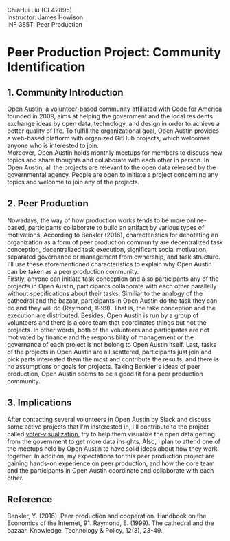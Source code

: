 ChiaHui Liu (CL42895) <br>
Instructor: James Howison<br>
INF 385T: Peer Production<br>
# Peer Production Project: Community Identification
## 1. Community Introduction
[Open Austin](https://www.open-austin.org/), a volunteer-based community affiliated with [Code for America](https://www.codeforamerica.org/) founded in 2009, aims at helping the government and the local residents exchange ideas by open data, technology, and design in order to achieve a better quality of life. To fulfill the organizational goal, Open Austin provides a web-based platform with organized GitHub projects, which welcomes anyone who is interested to join.<br>
Moreover, Open Austin holds monthly meetups for members to discuss new topics and share thoughts and collaborate with each other in person. In Open Austin, all the projects are relevant to the open data released by the governmental agency. People are open to initiate a project concerning any topics and welcome to join any of the projects.

## 2. Peer Production
Nowadays, the way of how production works tends to be more online-based, participants collaborate to build an artifact by various types of motivations. According to Benkler (2016), characteristics for denotating an organization as a form of peer production community are decentralized task conception, decentralized task execution, significant social motivation, separated governance or management from ownership, and task structure. I'll use these aforementioned characteristics to explain why Open Austin can be taken as a peer production community.<br>
Firstly, anyone can initiate task conception and also participants any of the projects in Open Austin, participants collaborate with each other parallelly without specifications about their tasks. Similiar to the analogy of the cathedral and the bazaar, participants in Open Austin do the task they can do and they will do (Raymond, 1999). That is, the take conception and the execution are distributed. Besides, Open Austin is run by a group of volunteers and there is a core team that coordinates things but not the projects. In other words, both of the volunteers and participates are not motivated by finance and the responsibility of management or the governance of each project is not belong to Open Austin itself. Last, tasks of the projects in Open Austin are all scattered, participants just join and pick parts interested them the most and contribute the results, and there is no assumptions or goals for projects. Taking Benkler's ideas of peer production, Open Austin seems to be a good fit for a peer production community. 

## 3. Implications
After contacting several volunteers in Open Austin by Slack and discuss some active projects that I'm insterested in, I'll contribute to the project called [voter-visualization](https://github.com/Legitblock/voter-visualizations), try to help them visualize the open data getting from the government to get more data insights. Also, I plan to attend one of the meetups held by Open Austin to have solid ideas about how they work together. In addition, my expectations for this peer production project are gaining hands-on experience on peer production, and how the core team and the participants in Open Austin coordinate and collaborate with each other.

## Reference
Benkler, Y. (2016). Peer production and cooperation. Handbook on the Economics of the Internet, 91.
Raymond, E. (1999). The cathedral and the bazaar. Knowledge, Technology & Policy, 12(3), 23-49.
